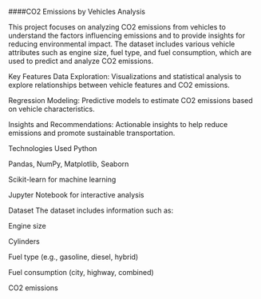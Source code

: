####CO2 Emissions by Vehicles Analysis
 
 This project focuses on analyzing CO2 emissions from vehicles to understand the factors influencing emissions and to provide insights for reducing environmental impact. The dataset includes various vehicle attributes such as engine size, fuel type, and fuel consumption, which are used to predict and analyze CO2 emissions.

Key Features
Data Exploration: Visualizations and statistical analysis to explore relationships between vehicle features and CO2 emissions.

Regression Modeling: Predictive models to estimate CO2 emissions based on vehicle characteristics.

Insights and Recommendations: Actionable insights to help reduce emissions and promote sustainable transportation.

Technologies Used
Python

Pandas, NumPy, Matplotlib, Seaborn

Scikit-learn for machine learning

Jupyter Notebook for interactive analysis

Dataset
The dataset includes information such as:

Engine size

Cylinders

Fuel type (e.g., gasoline, diesel, hybrid)

Fuel consumption (city, highway, combined)

CO2 emissions
